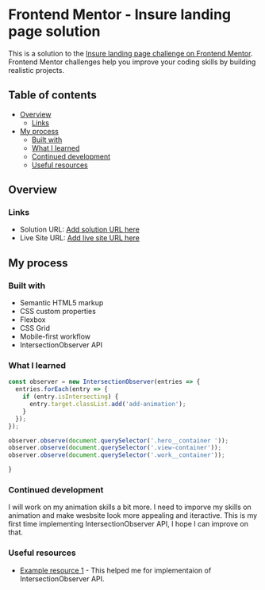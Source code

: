 # Frontend Mentor - Insure landing page solution

This is a solution to the [Insure landing page challenge on Frontend Mentor](https://www.frontendmentor.io/challenges/insure-landing-page-uTU68JV8). Frontend Mentor challenges help you improve your coding skills by building realistic projects.

## Table of contents

- [Overview](#overview)
  - [Links](#links)
- [My process](#my-process)
  - [Built with](#built-with)
  - [What I learned](#what-i-learned)
  - [Continued development](#continued-development)
  - [Useful resources](#useful-resources)

## Overview

### Links

- Solution URL: [Add solution URL here](https://your-solution-url.com)
- Live Site URL: [Add live site URL here](https://your-live-site-url.com)

## My process

### Built with

- Semantic HTML5 markup
- CSS custom properties
- Flexbox
- CSS Grid
- Mobile-first workflow
- IntersectionObserver API

### What I learned

```js
const observer = new IntersectionObserver(entries => {
  entries.forEach(entry => {
    if (entry.isIntersecting) {
      entry.target.classList.add('add-animation');
    }
  });
});

observer.observe(document.querySelector('.hero__container '));
observer.observe(document.querySelector('.view-container'));
observer.observe(document.querySelector('.work__container'));

}
```

### Continued development

I will work on my animation skills a bit more. I need to imporve my skills on animation and make wesbsite look more appealing and iteractive. This is my first time implementing IntersectionObserver API, I hope I can improve on that.

### Useful resources

- [Example resource 1](https://coolcssanimation.com/how-to-trigger-a-css-animation-on-scroll/#:~:text=Add%20the%20class%20when%20the,element%20is%20scrolled%20into%20view.) - This helped me for implementaion of IntersectionObserver API.
